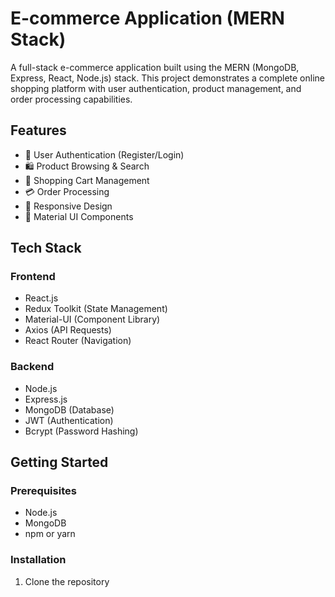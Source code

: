 # E-commerce Application (MERN Stack)

A full-stack e-commerce application built using the MERN (MongoDB, Express, React, Node.js) stack. This project demonstrates a complete online shopping platform with user authentication, product management, and order processing capabilities.

## Features

- 🔐 User Authentication (Register/Login)
- 🛍️ Product Browsing & Search
- 🛒 Shopping Cart Management
- 💳 Order Processing
- 📱 Responsive Design
- 🎨 Material UI Components

## Tech Stack

### Frontend
- React.js
- Redux Toolkit (State Management)
- Material-UI (Component Library)
- Axios (API Requests)
- React Router (Navigation)

### Backend
- Node.js
- Express.js
- MongoDB (Database)
- JWT (Authentication)
- Bcrypt (Password Hashing)

## Getting Started

### Prerequisites
- Node.js
- MongoDB
- npm or yarn

### Installation

1. Clone the repository